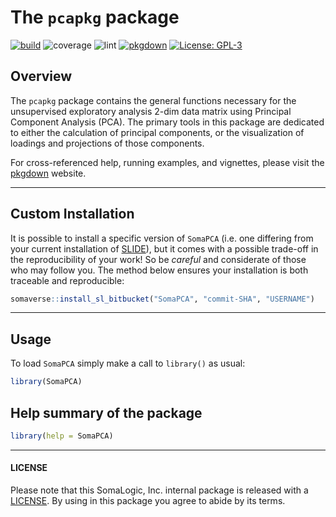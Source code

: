 
<!-- README.md is generated from README.Rmd. Please edit that file -->

# The `pcapkg` package

<!-- badges: start -->

[![build](https://img.shields.io/badge/build-passing-success.svg?logo=travis)](http://bitbucket.sladmin.com/projects/SV/repos/somapca/commits)
![coverage](https://img.shields.io/badge/coverage-79.2%25-success.svg?style=flat&logo=codecov)
![lint](https://img.shields.io/badge/lints-0-success.svg?style=flat&logo=gitlab)
[![pkgdown](https://img.shields.io/badge/pkgdown-_-critical.svg?logo=semantic-web&logoColor=red)](https://bitbucket.sladmin.com/pages/SV/somapca/bb-pkgdown/browse/index.html)
[![License:
GPL-3](https://img.shields.io/badge/License-GPL3-blue.svg)](https://www.gnu.org/licenses/gpl-3.0)
<!-- badges: end -->

## Overview

The `pcapkg` package contains the general functions necessary for the
unsupervised exploratory analysis 2-dim data matrix using
Principal Component Analysis (PCA). The primary tools in this package
are dedicated to either the calculation of principal components, or the
visualization of loadings and projections of those components.

For cross-referenced help, running examples, and vignettes, please visit
the
[pkgdown](https://bitbucket.sladmin.com/pages/SV/somapca/bb-pkgdown/browse/index.html)
website.

------------------------------------------------------------------------

## Custom Installation

It is possible to install a specific version of `SomaPCA` (i.e. one
differing from your current installation of
[SLIDE](http://bitbucket.sladmin.com/projects/BFX/repos/slide/browse)),
but it comes with a possible trade-off in the reproducibility of your
work! So be *careful* and considerate of those who may follow you. The
method below ensures your installation is both traceable and
reproducible:

``` r
somaverse::install_sl_bitbucket("SomaPCA", "commit-SHA", "USERNAME")
```

------------------------------------------------------------------------

## Usage

To load `SomaPCA` simply make a call to `library()` as usual:

``` r
library(SomaPCA)
```

## Help summary of the package

``` r
library(help = SomaPCA)
```

------------------------------------------------------------------------

#### LICENSE

Please note that this SomaLogic, Inc. internal package is released with
a [LICENSE](LICENSE). By using in this package you agree to abide by its
terms.
